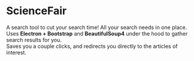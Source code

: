# ScienceFair
A search tool to cut your search time! All your search needs in one place. </br>
Uses <b>Electron + Bootstrap</b> and <b>BeautifulSoup4</b> under the hood to gather search results for you. </br>
Saves you a couple clicks, and redirects you directly to the articles of interest.
